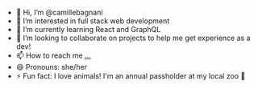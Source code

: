 - 👋 Hi, I’m @camillebagnani
- 👀 I’m interested in full stack web development
- 🌱 I’m currently learning React and GraphQL
- 💞️ I’m looking to collaborate on projects to help me get experience as a dev!
- 📫 How to reach me [...](https://www.linkedin.com/in/camillebagnani/)
- 😄 Pronouns: she/her
- ⚡ Fun fact: I love animals! I'm an annual passholder at my local zoo 🐅

<!---
camillebagnani/camillebagnani is a ✨ special ✨ repository because its `README.md` (this file) appears on your GitHub profile.
You can click the Preview link to take a look at your changes.
--->
